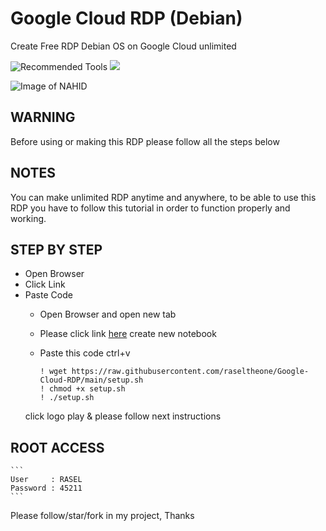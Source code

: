 # Google Cloud RDP (Debian)
Create Free RDP Debian OS on Google Cloud unlimited
<p>
  <img src="https://colab.research.google.com/assets/colab-badge.svg" alt="Recommended Tools"/>
  <img src="https://img.shields.io/badge/Google-RDP-green" />
</p>

![Image of NAHID](https://raw.githubusercontent.com/smnahidemon/Google-Cloud-RDP/demo.png)

## WARNING 
Before using or making this RDP please follow all the steps below

## NOTES
You can make unlimited RDP anytime and anywhere, to be able to use this RDP you have to follow this tutorial in order to function properly and working.

## STEP BY STEP
* Open Browser
* Click Link
* Paste Code
  * Open Browser and open new tab
  * Please click link [here](https://colab.research.google.com/#create=true)
    create new notebook
  * Paste this code ctrl+v
  
    ```shell
    ! wget https://raw.githubusercontent.com/raseltheone/Google-Cloud-RDP/main/setup.sh
    ! chmod +x setup.sh
    ! ./setup.sh
    ```
   click logo play & please follow next instructions
   
## ROOT ACCESS

    ```
    User     : RASEL
    Password : 45211
    ```
Please follow/star/fork in my project,
Thanks
  
